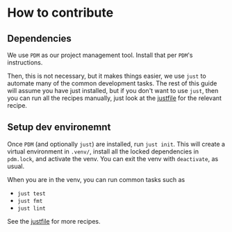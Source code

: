 # How to contribute

## Dependencies

We use `PDM` as our project management tool. Install that per `PDM`'s instructions.

Then, this is not necessary, but it makes things easier, we use `just` to automate
many of the common development tasks. The rest of this guide will assume
you have just installed, but if you don't want to use `just`, then you
can run all the recipes manually, just look at the
[justfile](https://github.com/NickCrews/mismo/blob/main/justfile)
for the relevant recipe.

## Setup dev environemnt

Once `PDM` (and optionally `just`) are installed, run `just init`. This will
create a virtual environment in `.venv/`, install all the locked dependencies
in `pdm.lock`, and activate the venv. You can exit the venv with `deactivate`,
as usual.

When you are in the venv, you can run common tasks such as
- `just test`
- `just fmt`
- `just lint`

See the [justfile](https://github.com/NickCrews/mismo/blob/main/justfile)
for more recipes.
